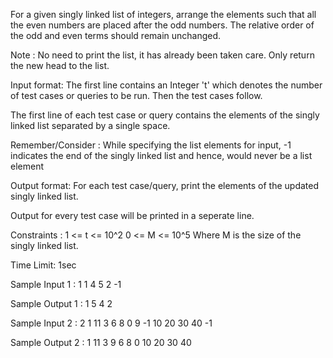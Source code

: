 For a given singly linked list of integers, arrange the elements such that all the even numbers are placed after the odd numbers. The relative order of the odd and even terms should remain unchanged.

Note :
No need to print the list, it has already been taken care. Only return the new head to the list.

Input format:
The first line contains an Integer 't' which denotes the number of test cases or queries to be run. Then the test cases follow.

The first line of each test case or query contains the elements of the singly linked list separated by a single space. 

Remember/Consider :
While specifying the list elements for input, -1 indicates the end of the singly linked list and hence, would never be a list element

Output format:
For each test case/query, print the elements of the updated singly linked list.

Output for every test case will be printed in a seperate line.

Constraints :
1 <= t <= 10^2
0 <= M <= 10^5
Where M is the size of the singly linked list.

Time Limit: 1sec

Sample Input 1 :
1
1 4 5 2 -1

Sample Output 1 :
1 5 4 2 

Sample Input 2 :
2
1 11 3 6 8 0 9 -1
10 20 30 40 -1

Sample Output 2 :
1 11 3 9 6 8 0
10 20 30 40

